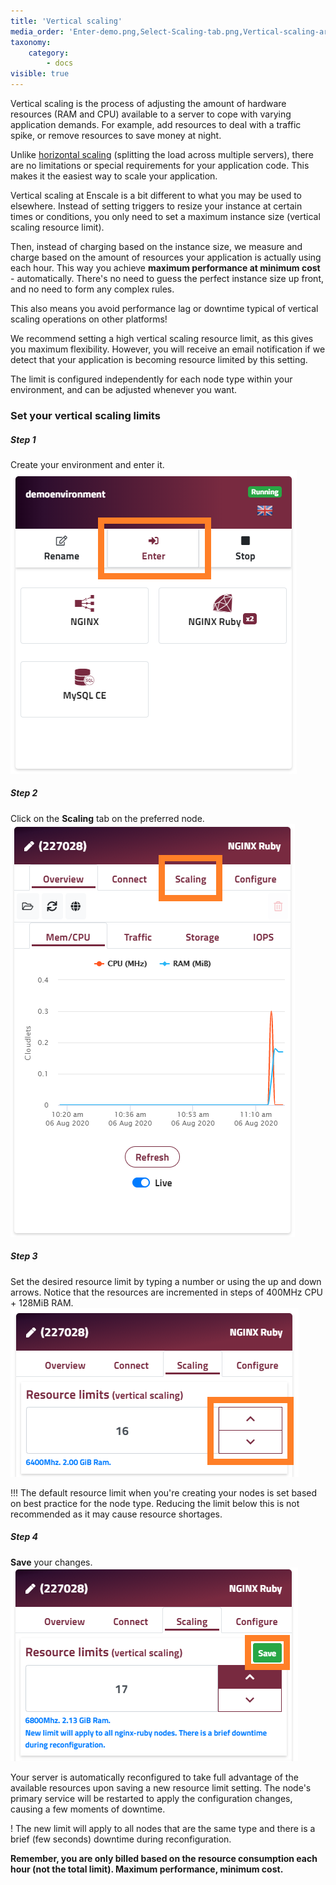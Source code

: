 ```yaml
---
title: 'Vertical scaling'
media_order: 'Enter-demo.png,Select-Scaling-tab.png,Vertical-scaling-arrows.png,Vertical-scaling-save-changes.png'
taxonomy:
    category:
        - docs
visible: true
---
```


Vertical scaling is the process of adjusting the amount of hardware resources (RAM and CPU) available to a server to cope with varying application demands. For example, add resources to deal with a traffic spike, or remove resources to save money at night.

Unlike [horizontal scaling](/features/horizontal-scaling) (splitting the load across multiple servers), there are no limitations or special requirements for your application code. This makes it the easiest way to scale your application.

Vertical scaling at Enscale is a bit different to what you may be used to elsewhere. Instead of setting triggers to resize your instance at certain times or conditions, you only need to set a maximum instance size (vertical scaling resource limit).

Then, instead of charging based on the instance size, we measure and charge based on the amount of resources your application is actually using each hour. This way you achieve **maximum performance at minimum cost** - automatically. There's no need to guess the perfect instance size up front, and no need to form any complex rules.

This also means you avoid performance lag or downtime typical of vertical scaling operations on other platforms!

We recommend setting a high vertical scaling resource limit, as this gives you maximum flexibility. However, you will receive an email notification if we detect that your application is becoming resource limited by this setting.

The limit is configured independently for each node type within your environment, and can be adjusted whenever you want.

### Set your vertical scaling limits

##### Step 1
Create your environment and enter it.
![](Enter-demo.png)

##### Step 2
Click on the **Scaling** tab on the preferred node.
![](Select-Scaling-tab.png)

##### Step 3
Set the desired resource limit by typing a number or using the up and down arrows. Notice that the resources are incremented in steps of 400MHz CPU + 128MiB RAM.
![](Vertical-scaling-arrows.png)

!!! The default resource limit when you're creating your nodes is set based on best practice for the node type. Reducing the limit below this is not recommended as it may cause resource shortages.

##### Step 4
**Save** your changes.
![](Vertical-scaling-save-changes.png)

Your server is automatically reconfigured to take full advantage of the available resources upon saving a new resource limit setting. The node's primary service will be restarted to apply the configuration changes, causing a few moments of downtime.

! The new limit will apply to all nodes that are the same type and there is a brief (few seconds) downtime during reconfiguration.

**Remember, you are only billed based on the resource consumption each hour (not the total limit). Maximum performance, minimum cost.**

